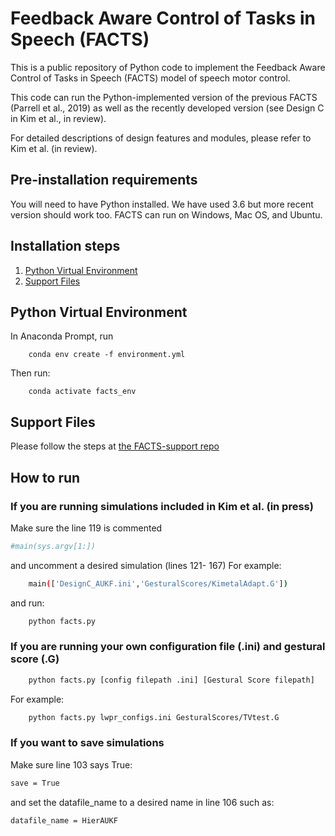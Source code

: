 # Feedback Aware Control of Tasks in Speech (FACTS)
This is a public repository of Python code to implement the Feedback Aware Control of Tasks in Speech (FACTS) model of speech motor control.

This code can run the Python-implemented version of the previous FACTS (Parrell et al., 2019) as well as the recently developed version (see Design C in Kim et al., in review).

For detailed descriptions of design features and modules, please refer to Kim et al. (in review). 

## Pre-installation requirements
You will need to have Python installed. We have used 3.6 but more recent version should work too. FACTS can run on Windows, Mac OS, and Ubuntu.

## Installation steps
1. [Python Virtual Environment](#python-virtual-environment)
2. [Support Files](#support-files)

## Python Virtual Environment

In Anaconda Prompt, run
```gitbash
	conda env create -f environment.yml
```
Then run:
```gitbash
	conda activate facts_env
```
	
## Support Files 
Please follow the steps at [the FACTS-support repo](https://github.com/kwangsk/FACTS-support)


## How to run

### If you are running simulations included in Kim et al. (in press)
Make sure the line 119 is commented
```bash
#main(sys.argv[1:])
```
and uncomment a desired simulation (lines 121- 167)
For example:
```bash
	main(['DesignC_AUKF.ini','GesturalScores/KimetalAdapt.G'])
```

and run:
```bash
	python facts.py
```

### If you are running your own configuration file (.ini) and gestural score (.G)

```bash
	python facts.py [config filepath .ini] [Gestural Score filepath]
```

For example:
```bash
	python facts.py lwpr_configs.ini GesturalScores/TVtest.G
```

### If you want to save simulations
Make sure line 103 says True:
```bash
save = True
```
and set the datafile_name to a desired name in line 106 such as:
```bash
datafile_name = HierAUKF
```